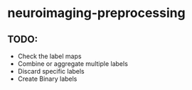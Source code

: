 # neuroimaging-preprocessing


## TODO: 
- Check the label maps
- Combine or aggregate multiple labels
- Discard specific labels
- Create Binary labels
